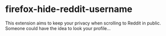 # firefox-hide-reddit-username
This extension aims to keep your privacy when scrolling to Reddit in public.
Someone could have the idea to look your profile...
